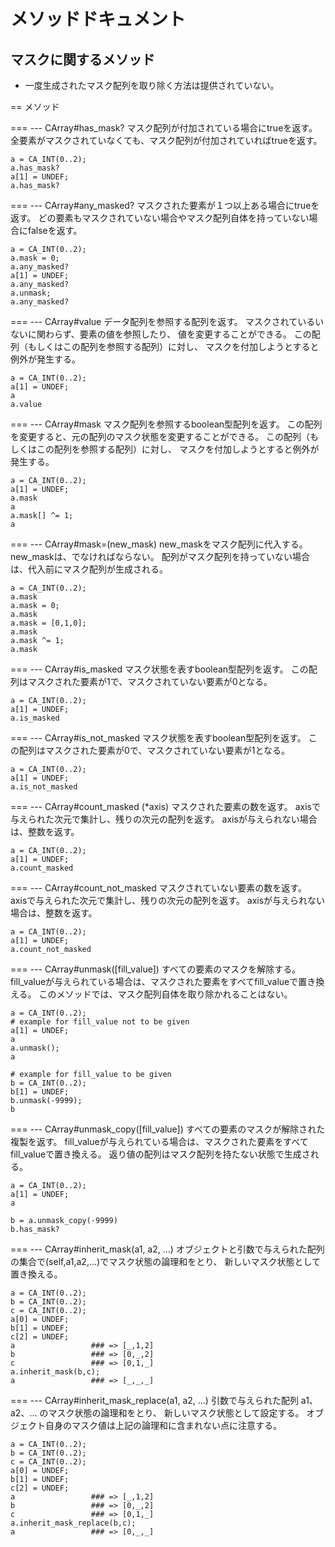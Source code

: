 メソッドドキュメント
===================

マスクに関するメソッド
-------------------


* 一度生成されたマスク配列を取り除く方法は提供されていない。

== メソッド

=== --- CArray#has_mask?
マスク配列が付加されている場合にtrueを返す。
全要素がマスクされていなくても、マスク配列が付加されていればtrueを返す。

    a = CA_INT(0..2);
    a.has_mask?
    a[1] = UNDEF;
    a.has_mask?

=== --- CArray#any_masked?
マスクされた要素が１つ以上ある場合にtrueを返す。
どの要素もマスクされていない場合やマスク配列自体を持っていない場合にfalseを返す。

    a = CA_INT(0..2);
    a.mask = 0;
    a.any_masked?
    a[1] = UNDEF;
    a.any_masked?
    a.unmask;
    a.any_masked?

=== --- CArray#value
データ配列を参照する配列を返す。
マスクされているいないに関わらず、要素の値を参照したり、
値を変更することができる。
この配列（もしくはこの配列を参照する配列）に対し、
マスクを付加しようとすると例外が発生する。

    a = CA_INT(0..2);
    a[1] = UNDEF;
    a
    a.value

=== --- CArray#mask
マスク配列を参照するboolean型配列を返す。
この配列を変更すると、元の配列のマスク状態を変更することができる。
この配列（もしくはこの配列を参照する配列）に対し、
マスクを付加しようとすると例外が発生する。

    a = CA_INT(0..2);
    a[1] = UNDEF;
    a.mask
    a
    a.mask[] ^= 1;
    a

=== --- CArray#mask=(new_mask)
new_maskをマスク配列に代入する。
new_maskは、<TBD>でなければならない。
配列がマスク配列を持っていない場合は、代入前にマスク配列が生成される。

    a = CA_INT(0..2);
    a.mask
    a.mask = 0;
    a.mask
    a.mask = [0,1,0];
    a.mask
    a.mask ^= 1;
    a.mask

=== --- CArray#is_masked
マスク状態を表すboolean型配列を返す。
この配列はマスクされた要素が1で、マスクされていない要素が0となる。

    a = CA_INT(0..2);
    a[1] = UNDEF;
    a.is_masked

=== --- CArray#is_not_masked
マスク状態を表すboolean型配列を返す。
この配列はマスクされた要素が0で、マスクされていない要素が1となる。

    a = CA_INT(0..2);
    a[1] = UNDEF;
    a.is_not_masked

=== --- CArray#count_masked (*axis)
マスクされた要素の数を返す。
axisで与えられた次元で集計し、残りの次元の配列を返す。
axisが与えられない場合は、整数を返す。

    a = CA_INT(0..2);
    a[1] = UNDEF;
    a.count_masked

=== --- CArray#count_not_masked
マスクされていない要素の数を返す。
axisで与えられた次元で集計し、残りの次元の配列を返す。
axisが与えられない場合は、整数を返す。

    a = CA_INT(0..2);
    a[1] = UNDEF;
    a.count_not_masked

=== --- CArray#unmask([fill_value])
すべての要素のマスクを解除する。
fill_valueが与えられている場合は、マスクされた要素をすべてfill_valueで置き換える。
このメソッドでは、マスク配列自体を取り除かれることはない。

    a = CA_INT(0..2);
    # example for fill_value not to be given
    a[1] = UNDEF;
    a
    a.unmask();
    a
  
    # example for fill_value to be given
    b = CA_INT(0..2);
    b[1] = UNDEF;
    b.unmask(-9999);
    b

=== --- CArray#unmask_copy([fill_value])
すべての要素のマスクが解除された複製を返す。
fill_valueが与えられている場合は、マスクされた要素をすべてfill_valueで置き換える。
返り値の配列はマスク配列を持たない状態で生成される。

    a = CA_INT(0..2);
    a[1] = UNDEF;
    a

    b = a.unmask_copy(-9999)
    b.has_mask?

=== --- CArray#inherit_mask(a1, a2, ...)
オブジェクトと引数で与えられた配列の集合で(self,a1,a2,...)でマスク状態の論理和をとり、
新しいマスク状態として置き換える。

    a = CA_INT(0..2);
    b = CA_INT(0..2);
    c = CA_INT(0..2);
    a[0] = UNDEF;
    b[1] = UNDEF;
    c[2] = UNDEF;
    a                 ### => [_,1,2]
    b                 ### => [0,_,2]
    c                 ### => [0,1,_]
    a.inherit_mask(b,c);
    a                 ### => [_,_,_]

=== --- CArray#inherit_mask_replace(a1, a2, ...)
引数で与えられた配列 a1、a2、… のマスク状態の論理和をとり、
新しいマスク状態として設定する。
オブジェクト自身のマスク値は上記の論理和に含まれない点に注意する。

    a = CA_INT(0..2);
    b = CA_INT(0..2);
    c = CA_INT(0..2);
    a[0] = UNDEF;
    b[1] = UNDEF;
    c[2] = UNDEF;
    a                 ### => [_,1,2]
    b                 ### => [0,_,2]
    c                 ### => [0,1,_]
    a.inherit_mask_replace(b,c);
    a                 ### => [0,_,_]
